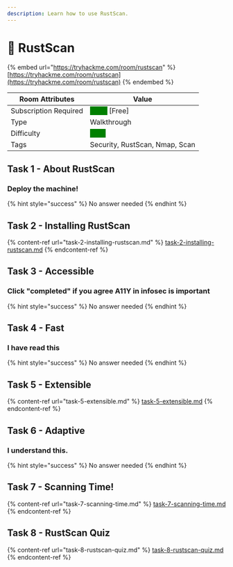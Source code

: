 ```yaml
---
description: Learn how to use RustScan.
---
```


# 📡 RustScan

{% embed url="https://tryhackme.com/room/rustscan" %}
[https://tryhackme.com/room/rustscan](https://tryhackme.com/room/rustscan)
{% endembed %}

| Room Attributes       | Value                                                                   |
| --------------------- | ----------------------------------------------------------------------- |
| Subscription Required |  <mark style="color:green;background-color:green;">False</mark> \[Free] |
| Type                  | Walkthrough                                                             |
| Difficulty            |  <mark style="color:green;background-color:green;">Easy</mark>          |
| Tags                  | Security, RustScan, Nmap, Scan                                          |

## Task 1 - About RustScan

### Deploy the machine!

{% hint style="success" %}
No answer needed
{% endhint %}

## Task 2 - Installing RustScan

{% content-ref url="task-2-installing-rustscan.md" %}
[task-2-installing-rustscan.md](task-2-installing-rustscan.md)
{% endcontent-ref %}

## Task 3 - Accessible

### Click "completed" if you agree A11Y in infosec is important

{% hint style="success" %}
No answer needed
{% endhint %}

## Task 4 - Fast

### I have read this

{% hint style="success" %}
No answer needed
{% endhint %}

## Task 5 - Extensible

{% content-ref url="task-5-extensible.md" %}
[task-5-extensible.md](task-5-extensible.md)
{% endcontent-ref %}

## Task 6 - Adaptive

### I understand this.

{% hint style="success" %}
No answer needed
{% endhint %}

## Task 7 - Scanning Time!

{% content-ref url="task-7-scanning-time.md" %}
[task-7-scanning-time.md](task-7-scanning-time.md)
{% endcontent-ref %}

## Task 8 - RustScan Quiz

{% content-ref url="task-8-rustscan-quiz.md" %}
[task-8-rustscan-quiz.md](task-8-rustscan-quiz.md)
{% endcontent-ref %}

